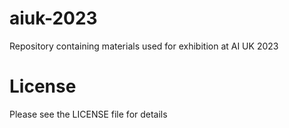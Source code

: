 # aiuk-2023
Repository containing materials used for exhibition at AI UK 2023

# License
Please see the LICENSE file for details
